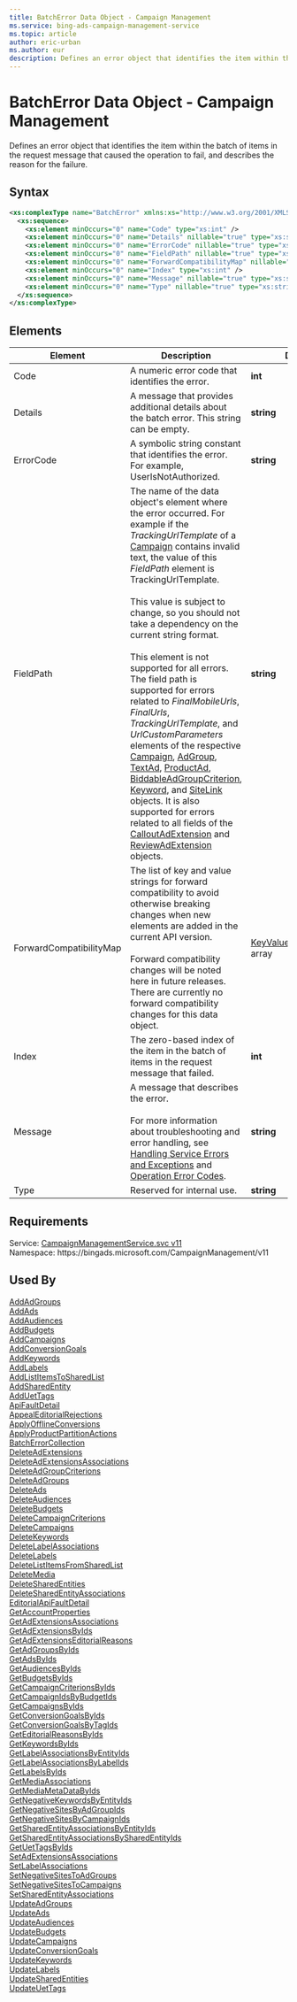```yaml
---
title: BatchError Data Object - Campaign Management
ms.service: bing-ads-campaign-management-service
ms.topic: article
author: eric-urban
ms.author: eur
description: Defines an error object that identifies the item within the batch of items in the request message that caused the operation to fail, and describes the reason for the failure.
---
```

# BatchError Data Object - Campaign Management
Defines an error object that identifies the item within the batch of items in the request message that caused the operation to fail, and describes the reason for the failure.

## Syntax
```xml
<xs:complexType name="BatchError" xmlns:xs="http://www.w3.org/2001/XMLSchema">
  <xs:sequence>
    <xs:element minOccurs="0" name="Code" type="xs:int" />
    <xs:element minOccurs="0" name="Details" nillable="true" type="xs:string" />
    <xs:element minOccurs="0" name="ErrorCode" nillable="true" type="xs:string" />
    <xs:element minOccurs="0" name="FieldPath" nillable="true" type="xs:string" />
    <xs:element minOccurs="0" name="ForwardCompatibilityMap" nillable="true" type="q10:ArrayOfKeyValuePairOfstringstring" xmlns:q10="http://schemas.datacontract.org/2004/07/System.Collections.Generic" />
    <xs:element minOccurs="0" name="Index" type="xs:int" />
    <xs:element minOccurs="0" name="Message" nillable="true" type="xs:string" />
    <xs:element minOccurs="0" name="Type" nillable="true" type="xs:string" />
  </xs:sequence>
</xs:complexType>
```

## <a name="elements"></a>Elements

|Element|Description|Data Type|
|-----------|---------------|-------------|
|<a name="code"></a>Code|A numeric error code that identifies the error.|**int**|
|<a name="details"></a>Details|A message that provides additional details about the batch error. This string can be empty.|**string**|
|<a name="errorcode"></a>ErrorCode|A symbolic string constant that identifies the error. For example, UserIsNotAuthorized.|**string**|
|<a name="fieldpath"></a>FieldPath|The name of the data object's element where the error occurred. For example if the *TrackingUrlTemplate* of a [Campaign](campaign.md) contains invalid text, the value of this *FieldPath* element is TrackingUrlTemplate.<br/><br/>This value is subject to change, so you should not take a dependency on the current string format.<br/><br/>This element is not supported for all errors. The field path is supported for errors related to *FinalMobileUrls*, *FinalUrls*, *TrackingUrlTemplate*, and *UrlCustomParameters* elements of the respective [Campaign](campaign.md), [AdGroup](adgroup.md), [TextAd](textad.md), [ProductAd](productad.md), [BiddableAdGroupCriterion](biddableadgroupcriterion.md), [Keyword](keyword.md), and [SiteLink](sitelink.md) objects. It is also supported for errors related to all fields of the [CalloutAdExtension](calloutadextension.md) and [ReviewAdExtension](reviewadextension.md) objects.|**string**|
|<a name="forwardcompatibilitymap"></a>ForwardCompatibilityMap|The list of key and value strings for forward compatibility to avoid otherwise breaking changes when new elements are added in the current API version.<br/><br/>Forward compatibility changes will be noted here in future releases. There are currently no forward compatibility changes for this data object.|[KeyValuePairOfstringstring](keyvaluepairofstringstring.md) array|
|<a name="index"></a>Index|The zero-based index of the item in the batch of items in the request message that failed.|**int**|
|<a name="message"></a>Message|A message that describes the error.<br/><br/>For more information about troubleshooting and error handling, see [Handling Service Errors and Exceptions](../guides/handle-service-errors-exceptions.md) and [Operation Error Codes](../guides/operation-error-codes.md).|**string**|
|<a name="type"></a>Type|Reserved for internal use.|**string**|

## Requirements
Service: [CampaignManagementService.svc v11](https://campaign.api.bingads.microsoft.com/Api/Advertiser/CampaignManagement/v11/CampaignManagementService.svc)  
Namespace: https\://bingads.microsoft.com/CampaignManagement/v11  

## Used By
[AddAdGroups](addadgroups.md)  
[AddAds](addads.md)  
[AddAudiences](addaudiences.md)  
[AddBudgets](addbudgets.md)  
[AddCampaigns](addcampaigns.md)  
[AddConversionGoals](addconversiongoals.md)  
[AddKeywords](addkeywords.md)  
[AddLabels](addlabels.md)  
[AddListItemsToSharedList](addlistitemstosharedlist.md)  
[AddSharedEntity](addsharedentity.md)  
[AddUetTags](adduettags.md)  
[ApiFaultDetail](apifaultdetail.md)  
[AppealEditorialRejections](appealeditorialrejections.md)  
[ApplyOfflineConversions](applyofflineconversions.md)  
[ApplyProductPartitionActions](applyproductpartitionactions.md)  
[BatchErrorCollection](batcherrorcollection.md)  
[DeleteAdExtensions](deleteadextensions.md)  
[DeleteAdExtensionsAssociations](deleteadextensionsassociations.md)  
[DeleteAdGroupCriterions](deleteadgroupcriterions.md)  
[DeleteAdGroups](deleteadgroups.md)  
[DeleteAds](deleteads.md)  
[DeleteAudiences](deleteaudiences.md)  
[DeleteBudgets](deletebudgets.md)  
[DeleteCampaignCriterions](deletecampaigncriterions.md)  
[DeleteCampaigns](deletecampaigns.md)  
[DeleteKeywords](deletekeywords.md)  
[DeleteLabelAssociations](deletelabelassociations.md)  
[DeleteLabels](deletelabels.md)  
[DeleteListItemsFromSharedList](deletelistitemsfromsharedlist.md)  
[DeleteMedia](deletemedia.md)  
[DeleteSharedEntities](deletesharedentities.md)  
[DeleteSharedEntityAssociations](deletesharedentityassociations.md)  
[EditorialApiFaultDetail](editorialapifaultdetail.md)  
[GetAccountProperties](getaccountproperties.md)  
[GetAdExtensionsAssociations](getadextensionsassociations.md)  
[GetAdExtensionsByIds](getadextensionsbyids.md)  
[GetAdExtensionsEditorialReasons](getadextensionseditorialreasons.md)  
[GetAdGroupsByIds](getadgroupsbyids.md)  
[GetAdsByIds](getadsbyids.md)  
[GetAudiencesByIds](getaudiencesbyids.md)  
[GetBudgetsByIds](getbudgetsbyids.md)  
[GetCampaignCriterionsByIds](getcampaigncriterionsbyids.md)  
[GetCampaignIdsByBudgetIds](getcampaignidsbybudgetids.md)  
[GetCampaignsByIds](getcampaignsbyids.md)  
[GetConversionGoalsByIds](getconversiongoalsbyids.md)  
[GetConversionGoalsByTagIds](getconversiongoalsbytagids.md)  
[GetEditorialReasonsByIds](geteditorialreasonsbyids.md)  
[GetKeywordsByIds](getkeywordsbyids.md)  
[GetLabelAssociationsByEntityIds](getlabelassociationsbyentityids.md)  
[GetLabelAssociationsByLabelIds](getlabelassociationsbylabelids.md)  
[GetLabelsByIds](getlabelsbyids.md)  
[GetMediaAssociations](getmediaassociations.md)  
[GetMediaMetaDataByIds](getmediametadatabyids.md)  
[GetNegativeKeywordsByEntityIds](getnegativekeywordsbyentityids.md)  
[GetNegativeSitesByAdGroupIds](getnegativesitesbyadgroupids.md)  
[GetNegativeSitesByCampaignIds](getnegativesitesbycampaignids.md)  
[GetSharedEntityAssociationsByEntityIds](getsharedentityassociationsbyentityids.md)  
[GetSharedEntityAssociationsBySharedEntityIds](getsharedentityassociationsbysharedentityids.md)  
[GetUetTagsByIds](getuettagsbyids.md)  
[SetAdExtensionsAssociations](setadextensionsassociations.md)  
[SetLabelAssociations](setlabelassociations.md)  
[SetNegativeSitesToAdGroups](setnegativesitestoadgroups.md)  
[SetNegativeSitesToCampaigns](setnegativesitestocampaigns.md)  
[SetSharedEntityAssociations](setsharedentityassociations.md)  
[UpdateAdGroups](updateadgroups.md)  
[UpdateAds](updateads.md)  
[UpdateAudiences](updateaudiences.md)  
[UpdateBudgets](updatebudgets.md)  
[UpdateCampaigns](updatecampaigns.md)  
[UpdateConversionGoals](updateconversiongoals.md)  
[UpdateKeywords](updatekeywords.md)  
[UpdateLabels](updatelabels.md)  
[UpdateSharedEntities](updatesharedentities.md)  
[UpdateUetTags](updateuettags.md)  
